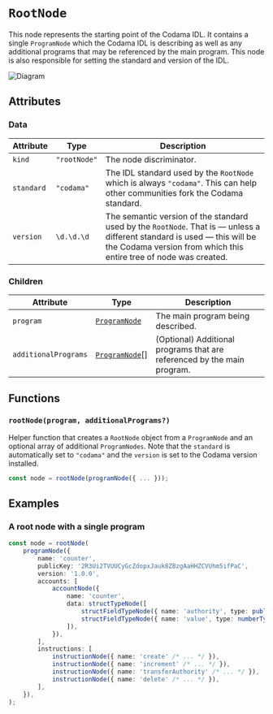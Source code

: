 # `RootNode`

This node represents the starting point of the Codama IDL. It contains a single `ProgramNode` which the Codama IDL is describing as well as any additional programs that may be referenced by the main program. This node is also responsible for setting the standard and version of the IDL.

![Diagram](https://github.com/codama-idl/codama/assets/3642397/96c43c75-5925-4b6b-a1e0-8b8c61317cfe)

## Attributes

### Data

| Attribute  | Type         | Description                                                                                                                                                                                   |
| ---------- | ------------ | --------------------------------------------------------------------------------------------------------------------------------------------------------------------------------------------- |
| `kind`     | `"rootNode"` | The node discriminator.                                                                                                                                                                       |
| `standard` | `"codama"`   | The IDL standard used by the `RootNode` which is always `"codama"`. This can help other communities fork the Codama standard.                                                                 |
| `version`  | `\d.\d.\d`   | The semantic version of the standard used by the `RootNode`. That is — unless a different standard is used — this will be the Codama version from which this entire tree of node was created. |

### Children

| Attribute            | Type                                | Description                                                             |
| -------------------- | ----------------------------------- | ----------------------------------------------------------------------- |
| `program`            | [`ProgramNode`](./ProgramNode.md)   | The main program being described.                                       |
| `additionalPrograms` | [`ProgramNode`](./ProgramNode.md)[] | (Optional) Additional programs that are referenced by the main program. |

## Functions

### `rootNode(program, additionalPrograms?)`

Helper function that creates a `RootNode` object from a `ProgramNode` and an optional array of additional `ProgramNodes`. Note that the `standard` is automatically set to `"codama"` and the `version` is set to the Codama version installed.

```ts
const node = rootNode(programNode({ ... }));
```

## Examples

### A root node with a single program

```ts
const node = rootNode(
    programNode({
        name: 'counter',
        publicKey: '2R3Ui2TVUUCyGcZdopxJauk8ZBzgAaHHZCVUhm5ifPaC',
        version: '1.0.0',
        accounts: [
            accountNode({
                name: 'counter',
                data: structTypeNode([
                    structFieldTypeNode({ name: 'authority', type: publicKeyTypeNode() }),
                    structFieldTypeNode({ name: 'value', type: numberTypeNode('u32') }),
                ]),
            }),
        ],
        instructions: [
            instructionNode({ name: 'create' /* ... */ }),
            instructionNode({ name: 'increment' /* ... */ }),
            instructionNode({ name: 'transferAuthority' /* ... */ }),
            instructionNode({ name: 'delete' /* ... */ }),
        ],
    }),
);
```

<!-- Auto-update: 2025-10-06T08:21:23.107914 -->
